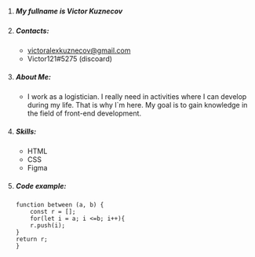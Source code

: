 1. ##### My fullname is Victor Kuznecov
2. ##### Contacts:
   - victoralexkuznecov@gmail.com
   - Victor121#5275 (discoard)
3. ##### About Me:
   - I work as a logistician. I really need in activities where I can develop during my life. That is why I`m here. My goal is to gain knowledge in the field of front-end development.
4. ##### Skills:
   - HTML
   - CSS
   - Figma
5. ##### Code example:
   ```
   function between (a, b) {
       const r = [];
       for(let i = a; i <=b; i++){
       r.push(i);
   }
   return r;
   }
   ```
